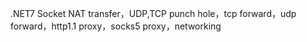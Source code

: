 .NET7 Socket NAT transfer，UDP,TCP punch hole，tcp forward，udp forward，http1.1 proxy，socks5 proxy，networking